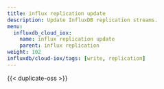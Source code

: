 ```yaml
---
title: influx replication update
description: Update InfluxDB replication streams.
menu:
  influxdb_cloud_iox:
    name: influx replication update
    parent: influx replication
weight: 102
influxdb/cloud-iox/tags: [write, replication]
---
```


{{< duplicate-oss >}}

